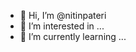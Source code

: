 - 👋 Hi, I’m @nitinpateri
- 👀 I’m interested in ...
- 🌱 I’m currently learning ...
<!---
nitinpateri/nitinpateri is a ✨ special ✨ repository because its `README.md` (this file) appears on your GitHub profile.
You can click the Preview link to take a look at your changes.
--->
